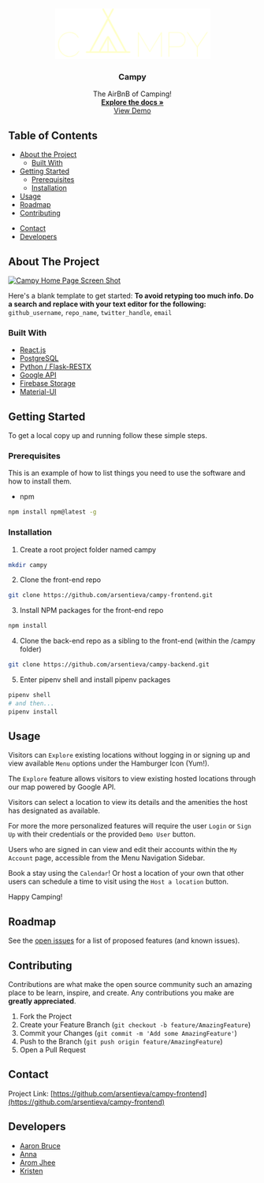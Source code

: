 <!--
*** Thanks for checking out this README Template. If you have a suggestion that would
*** make this better, please fork the repo and create a pull request or simply open
*** an issue with the tag "enhancement".
*** Thanks again! Now go create something AMAZING! :D
***
***
***
*** To avoid retyping too much info. Do a search and replace for the following:
*** github_username, repo_name, twitter_handle, email
-->





<!-- PROJECT SHIELDS -->
<!--
*** I'm using markdown "reference style" links for readability.
*** Reference links are enclosed in brackets [ ] instead of parentheses ( ).
*** See the bottom of this document for the declaration of the reference variables
*** for contributors-url, forks-url, etc. This is an optional, concise syntax you may use.
*** https://www.markdownguide.org/basic-syntax/#reference-style-links
-->
<!-- [![Contributors][contributors-shield]][contributors-url]
[![Forks][forks-shield]][forks-url]
[![Stargazers][stars-shield]][stars-url]
[![Issues][issues-shield]][issues-url]
[![MIT License][license-shield]][license-url]
[![LinkedIn][linkedin-shield]][linkedin-url] -->



<!-- PROJECT LOGO -->
<br />
<p align="center">
  <a href="https://github.com/arsentieva/campy-frontend">
    <img src="public/images/lightLogo2.png" alt="Logo" width="auto" height="auto">
  </a>

  <h3 align="center">Campy</h3>

  <p align="center">
    The AirBnB of Camping!
    <br />
    <a href="https://github.com/arsentieva/campy-frontend"><strong>Explore the docs »</strong></a>
    <br />
    <a href="https://campy-client.herokuapp.com/">View Demo</a>
    <br />
  </p>
</p>



<!-- TABLE OF CONTENTS -->
## Table of Contents

* [About the Project](#about-the-project)
  * [Built With](#built-with)
* [Getting Started](#getting-started)
  * [Prerequisites](#prerequisites)
  * [Installation](#installation)
* [Usage](#usage)
* [Roadmap](#roadmap)
* [Contributing](#contributing)
<!-- * [License](#license) -->
* [Contact](#contact)
* [Developers](#Developers)



<!-- ABOUT THE PROJECT -->
## About The Project

[![Campy Home Page Screen Shot][product-screenshot]](https://campy-client.herokuapp.com/images/Campy-Home.jpg)

Here's a blank template to get started:
**To avoid retyping too much info. Do a search and replace with your text editor for the following:**
`github_username`, `repo_name`, `twitter_handle`, `email`


### Built With

* [React.js](https://reactjs.org/)
* [PostgreSQL](https://www.postgresql.org/)
* [Python / Flask-RESTX](https://flask-restx.readthedocs.io/en/latest/)
* [Google API](https://console.developers.google.com/)
* [Firebase Storage](https://firebase.google.com/)
* [Material-UI](https://material-ui.com/)



<!-- GETTING STARTED -->
## Getting Started

To get a local copy up and running follow these simple steps.

### Prerequisites

This is an example of how to list things you need to use the software and how to install them.
* npm
```sh
npm install npm@latest -g
```

### Installation

1. Create a root project folder named campy
```sh
mkdir campy
```
2. Clone the front-end repo
```sh
git clone https://github.com/arsentieva/campy-frontend.git
```
3. Install NPM packages for the front-end repo
```sh
npm install
```
4. Clone the back-end repo as a sibling to the front-end (within the /campy folder)
```sh
git clone https://github.com/arsentieva/campy-backend.git
```
5. Enter pipenv shell and install pipenv packages
```sh
pipenv shell
# and then...
pipenv install
```


<!-- USAGE EXAMPLES -->
## Usage

Visitors can `Explore` existing locations without logging in or signing up and view available `Menu` options under the Hamburger Icon (Yum!).

The `Explore` feature allows visitors to view existing hosted locations through our map powered by Google API.

Visitors can select a location to view its details and the amenities the host has designated as available.

For more the more personalized features will require the user `Login` or `Sign Up` with their credentials or the provided `Demo User` button.

Users who are signed in can view and edit their accounts within the `My Account` page, accessible from the Menu Navigation Sidebar.

Book a stay using the `Calendar`! Or host a location of your own that other users can schedule a time to visit using the `Host a location` button.

Happy Camping!


<!-- _For more examples, please refer to the [Documentation](https://example.com)_ -->



<!-- ROADMAP -->
## Roadmap

See the [open issues](https://github.com/arsentieva/campy-frontend/issues) for a list of proposed features (and known issues).



<!-- CONTRIBUTING -->
## Contributing

Contributions are what make the open source community such an amazing place to be learn, inspire, and create. Any contributions you make are **greatly appreciated**.

1. Fork the Project
2. Create your Feature Branch (`git checkout -b feature/AmazingFeature`)
3. Commit your Changes (`git commit -m 'Add some AmazingFeature'`)
4. Push to the Branch (`git push origin feature/AmazingFeature`)
5. Open a Pull Request



<!-- LICENSE -->
<!-- ## License

Distributed under the MIT License. See `LICENSE` for more information. -->



<!-- CONTACT -->
## Contact

Project Link: [https://github.com/arsentieva/campy-frontend](https://github.com/arsentieva/campy-frontend)



<!-- Developers -->
## Developers

* [Aaron Bruce](https://github.com/AaronTheBruce)
* [Anna](https://github.com/arsentieva)
* [Arom Jhee](https://github.com/aromjhee)
* [Kristen](https://github.com/chaunceykm)





<!-- MARKDOWN LINKS & IMAGES -->
<!-- https://www.markdownguide.org/basic-syntax/#reference-style-links -->
[contributors-shield]: https://img.shields.io/github/contributors/arsentieva/repo.svg?style=flat-square
[contributors-url]: https://github.com/arsentieva/repo/graphs/contributors
[forks-shield]: https://img.shields.io/github/forks/arsentieva/repo.svg?style=flat-square
[forks-url]: https://github.com/arsentieva/repo/network/members
[stars-shield]: https://img.shields.io/github/stars/arsentieva/repo.svg?style=flat-square
[stars-url]: https://github.com/arsentieva/repo/stargazers
[issues-shield]: https://img.shields.io/github/issues/arsentieva/repo.svg?style=flat-square
[issues-url]: https://github.com/arsentieva/repo/issues
[license-shield]: https://img.shields.io/github/license/arsentieva/repo.svg?style=flat-square
[license-url]: https://github.com/arsentieva/repo/blob/master/LICENSE.txt
<!-- [linkedin-shield]: https://img.shields.io/badge/-LinkedIn-black.svg?style=flat-square&logo=linkedin&colorB=555
[linkedin-url]: https://linkedin.com/in/github_username -->
[product-screenshot]: https://campy-client.herokuapp.com/images/Campy-Home.JPG
